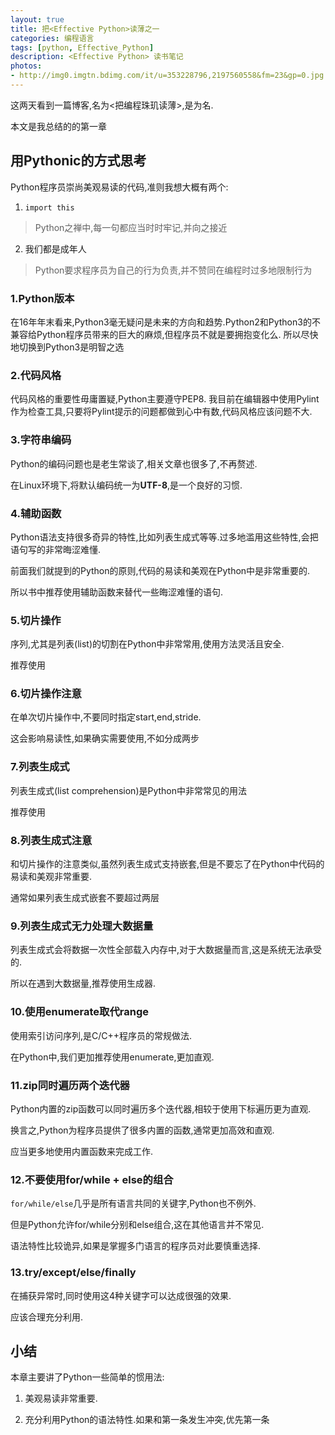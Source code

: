 ```yaml
---
layout: true
title: 把<Effective Python>读薄之一
categories: 编程语言
tags: [python, Effective_Python]
description: <Effective Python> 读书笔记
photos:
- http://img0.imgtn.bdimg.com/it/u=353228796,2197560558&fm=23&gp=0.jpg
---
```


这两天看到一篇博客,名为<把编程珠玑读薄>,是为名.

本文是我总结的<Effective Python>的第一章

<!--more-->

## 用Pythonic的方式思考

Python程序员崇尚美观易读的代码,准则我想大概有两个:

1. `import this`
> Python之禅中,每一句都应当时时牢记,并向之接近

2. 我们都是成年人
> Python要求程序员为自己的行为负责,并不赞同在编程时过多地限制行为


### 1.Python版本

在16年年末看来,Python3毫无疑问是未来的方向和趋势.Python2和Python3的不兼容给Python程序员带来的巨大的麻烦,但程序员不就是要拥抱变化么.
所以尽快地切换到Python3是明智之选

### 2.代码风格

代码风格的重要性毋庸置疑,Python主要遵守PEP8.
我目前在编辑器中使用Pylint作为检查工具,只要将Pylint提示的问题都做到心中有数,代码风格应该问题不大.

### 3.字符串编码

Python的编码问题也是老生常谈了,相关文章也很多了,不再赘述.

在Linux环境下,将默认编码统一为**UTF-8**,是一个良好的习惯.

### 4.辅助函数

Python语法支持很多奇异的特性,比如列表生成式等等.过多地滥用这些特性,会把语句写的非常晦涩难懂.

前面我们就提到的Python的原则,代码的易读和美观在Python中是非常重要的.

所以书中推荐使用辅助函数来替代一些晦涩难懂的语句.

### 5.切片操作

序列,尤其是列表(list)的切割在Python中非常常用,使用方法灵活且安全.

推荐使用

### 6.切片操作注意

在单次切片操作中,不要同时指定start,end,stride.

这会影响易读性,如果确实需要使用,不如分成两步

### 7.列表生成式

列表生成式(list comprehension)是Python中非常常见的用法

推荐使用

### 8.列表生成式注意

和切片操作的注意类似,虽然列表生成式支持嵌套,但是不要忘了在Python中代码的易读和美观非常重要.

通常如果列表生成式嵌套不要超过两层

### 9.列表生成式无力处理大数据量

列表生成式会将数据一次性全部载入内存中,对于大数据量而言,这是系统无法承受的.

所以在遇到大数据量,推荐使用生成器.

### 10.使用enumerate取代range

使用索引访问序列,是C/C++程序员的常规做法.

在Python中,我们更加推荐使用enumerate,更加直观.

### 11.zip同时遍历两个迭代器

Python内置的zip函数可以同时遍历多个迭代器,相较于使用下标遍历更为直观.

换言之,Python为程序员提供了很多内置的函数,通常更加高效和直观.

应当更多地使用内置函数来完成工作.

### 12.不要使用for/while + else的组合

`for/while/else`几乎是所有语言共同的关键字,Python也不例外.

但是Python允许for/while分别和else组合,这在其他语言并不常见.

语法特性比较诡异,如果是掌握多门语言的程序员对此要慎重选择.

### 13.try/except/else/finally

在捕获异常时,同时使用这4种关键字可以达成很强的效果.

应该合理充分利用.


## 小结

本章主要讲了Python一些简单的惯用法:

1. 美观易读非常重要.

2. 充分利用Python的语法特性.如果和第一条发生冲突,优先第一条





